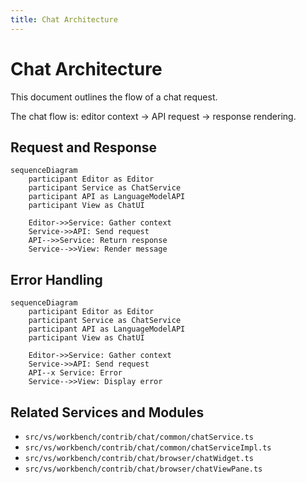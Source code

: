 ```yaml
---
title: Chat Architecture
---
```


# Chat Architecture

This document outlines the flow of a chat request.

The chat flow is: editor context → API request → response rendering.

## Request and Response

```mermaid
sequenceDiagram
    participant Editor as Editor
    participant Service as ChatService
    participant API as LanguageModelAPI
    participant View as ChatUI

    Editor->>Service: Gather context
    Service->>API: Send request
    API-->>Service: Return response
    Service-->>View: Render message
```

## Error Handling

```mermaid
sequenceDiagram
    participant Editor as Editor
    participant Service as ChatService
    participant API as LanguageModelAPI
    participant View as ChatUI

    Editor->>Service: Gather context
    Service->>API: Send request
    API--x Service: Error
    Service-->>View: Display error
```

## Related Services and Modules

- `src/vs/workbench/contrib/chat/common/chatService.ts`
- `src/vs/workbench/contrib/chat/common/chatServiceImpl.ts`
- `src/vs/workbench/contrib/chat/browser/chatWidget.ts`
- `src/vs/workbench/contrib/chat/browser/chatViewPane.ts`

